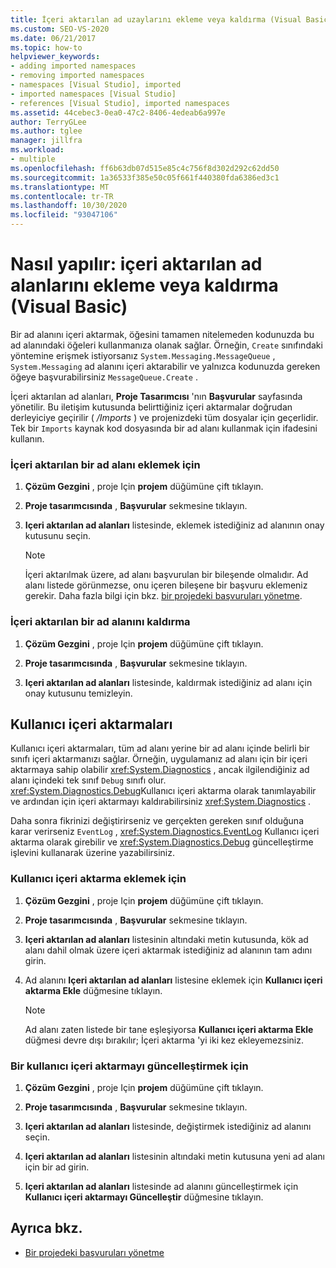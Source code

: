 ```yaml
---
title: İçeri aktarılan ad uzaylarını ekleme veya kaldırma (Visual Basic)
ms.custom: SEO-VS-2020
ms.date: 06/21/2017
ms.topic: how-to
helpviewer_keywords:
- adding imported namespaces
- removing imported namespaces
- namespaces [Visual Studio], imported
- imported namespaces [Visual Studio]
- references [Visual Studio], imported namespaces
ms.assetid: 44cebec3-0ea0-47c2-8406-4edeab6a997e
author: TerryGLee
ms.author: tglee
manager: jillfra
ms.workload:
- multiple
ms.openlocfilehash: ff6b63db07d515e85c4c756f8d302d292c62dd50
ms.sourcegitcommit: 1a36533f385e50c05f661f440380fda6386ed3c1
ms.translationtype: MT
ms.contentlocale: tr-TR
ms.lasthandoff: 10/30/2020
ms.locfileid: "93047106"
---
```

# <a name="how-to-add-or-remove-imported-namespaces-visual-basic"></a>Nasıl yapılır: içeri aktarılan ad alanlarını ekleme veya kaldırma (Visual Basic)

Bir ad alanını içeri aktarmak, öğesini tamamen nitelemeden kodunuzda bu ad alanındaki öğeleri kullanmanıza olanak sağlar. Örneğin, `Create` sınıfındaki yöntemine erişmek istiyorsanız `System.Messaging.MessageQueue` , `System.Messaging` ad alanını içeri aktarabilir ve yalnızca kodunuzda gereken öğeye başvurabilirsiniz `MessageQueue.Create` .

İçeri aktarılan ad alanları, **Proje Tasarımcısı** 'nın **Başvurular** sayfasında yönetilir. Bu iletişim kutusunda belirttiğiniz içeri aktarmalar doğrudan derleyiciye geçirilir ( */Imports* ) ve projenizdeki tüm dosyalar için geçerlidir. Tek bir `Imports` kaynak kod dosyasında bir ad alanı kullanmak için ifadesini kullanın.

### <a name="to-add-an-imported-namespace"></a>İçeri aktarılan bir ad alanı eklemek için

1. **Çözüm Gezgini** , proje Için **projem** düğümüne çift tıklayın.

2. **Proje tasarımcısında** , **Başvurular** sekmesine tıklayın.

3. **Içeri aktarılan ad alanları** listesinde, eklemek istediğiniz ad alanının onay kutusunu seçin.

    > [!NOTE]
    > İçeri aktarılmak üzere, ad alanı başvurulan bir bileşende olmalıdır. Ad alanı listede görünmezse, onu içeren bileşene bir başvuru eklemeniz gerekir. Daha fazla bilgi için bkz. [bir projedeki başvuruları yönetme](managing-references-in-a-project.md).

### <a name="to-remove-an-imported-namespace"></a>İçeri aktarılan bir ad alanını kaldırma

1. **Çözüm Gezgini** , proje Için **projem** düğümüne çift tıklayın.

2. **Proje tasarımcısında** , **Başvurular** sekmesine tıklayın.

3. **Içeri aktarılan ad alanları** listesinde, kaldırmak istediğiniz ad alanı için onay kutusunu temizleyin.

## <a name="user-imports"></a>Kullanıcı içeri aktarmaları
Kullanıcı içeri aktarmaları, tüm ad alanı yerine bir ad alanı içinde belirli bir sınıfı içeri aktarmanızı sağlar. Örneğin, uygulamanız ad alanı için bir içeri aktarmaya sahip olabilir <xref:System.Diagnostics> , ancak ilgilendiğiniz ad alanı içindeki tek sınıf `Debug` sınıfı olur. <xref:System.Diagnostics.Debug>Kullanıcı içeri aktarma olarak tanımlayabilir ve ardından için içeri aktarmayı kaldırabilirsiniz <xref:System.Diagnostics> .

Daha sonra fikrinizi değiştirirseniz ve gerçekten gereken sınıf olduğuna karar verirseniz `EventLog` , <xref:System.Diagnostics.EventLog> Kullanıcı içeri aktarma olarak girebilir ve <xref:System.Diagnostics.Debug> güncelleştirme işlevini kullanarak üzerine yazabilirsiniz.

### <a name="to-add-a-user-import"></a>Kullanıcı içeri aktarma eklemek için

1. **Çözüm Gezgini** , proje Için **projem** düğümüne çift tıklayın.

2. **Proje tasarımcısında** , **Başvurular** sekmesine tıklayın.

3. **Içeri aktarılan ad alanları** listesinin altındaki metin kutusunda, kök ad alanı dahil olmak üzere içeri aktarmak istediğiniz ad alanının tam adını girin.

4. Ad alanını **Içeri aktarılan ad alanları** listesine eklemek için **Kullanıcı içeri aktarma Ekle** düğmesine tıklayın.

    > [!NOTE]
    > Ad alanı zaten listede bir tane eşleşiyorsa **Kullanıcı içeri aktarma Ekle** düğmesi devre dışı bırakılır; İçeri aktarma 'yi iki kez ekleyemezsiniz.

### <a name="to-update-a-user-import"></a>Bir kullanıcı içeri aktarmayı güncelleştirmek için

1. **Çözüm Gezgini** , proje Için **projem** düğümüne çift tıklayın.

2. **Proje tasarımcısında** , **Başvurular** sekmesine tıklayın.

3. **Içeri aktarılan ad alanları** listesinde, değiştirmek istediğiniz ad alanını seçin.

4. **Içeri aktarılan ad alanları** listesinin altındaki metin kutusuna yeni ad alanı için bir ad girin.

5. **Içeri aktarılan ad alanları** listesinde ad alanını güncelleştirmek için **Kullanıcı içeri aktarmayı Güncelleştir** düğmesine tıklayın.

## <a name="see-also"></a>Ayrıca bkz.

- [Bir projedeki başvuruları yönetme](../ide/managing-references-in-a-project.md)
